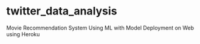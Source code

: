 # twitter_data_analysis
Movie Recommendation System Using ML with Model Deployment on Web using Heroku
